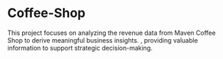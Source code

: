 # Coffee-Shop
This project focuses on analyzing the revenue data from Maven Coffee Shop to derive meaningful business insights. , providing valuable information to support strategic decision-making.
